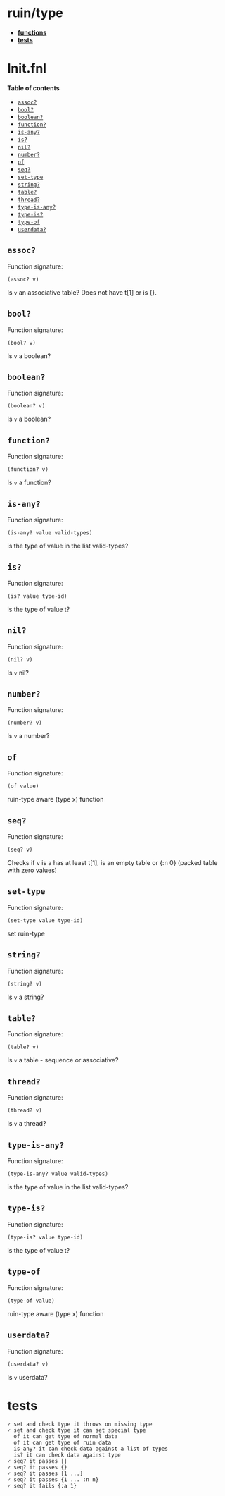 # ruin/type

- **[functions](#initfnl)**
- **[tests](#tests)**
# Init.fnl

**Table of contents**

- [`assoc?`](#assoc)
- [`bool?`](#bool)
- [`boolean?`](#boolean)
- [`function?`](#function)
- [`is-any?`](#is-any)
- [`is?`](#is)
- [`nil?`](#nil)
- [`number?`](#number)
- [`of`](#of)
- [`seq?`](#seq)
- [`set-type`](#set-type)
- [`string?`](#string)
- [`table?`](#table)
- [`thread?`](#thread)
- [`type-is-any?`](#type-is-any)
- [`type-is?`](#type-is)
- [`type-of`](#type-of)
- [`userdata?`](#userdata)

## `assoc?`
Function signature:

```
(assoc? v)
```

Is `v` an associative table? Does not have t[1] or is {}.

## `bool?`
Function signature:

```
(bool? v)
```

Is `v` a boolean?

## `boolean?`
Function signature:

```
(boolean? v)
```

Is `v` a boolean?

## `function?`
Function signature:

```
(function? v)
```

Is `v` a function?

## `is-any?`
Function signature:

```
(is-any? value valid-types)
```

is the type of value in the list valid-types?

## `is?`
Function signature:

```
(is? value type-id)
```

is the type of value t?

## `nil?`
Function signature:

```
(nil? v)
```

Is `v` nil?

## `number?`
Function signature:

```
(number? v)
```

Is `v` a number?

## `of`
Function signature:

```
(of value)
```

ruin-type aware (type x) function

## `seq?`
Function signature:

```
(seq? v)
```

Checks if v is a has at least t[1], is an empty table or {:n 0} (packed table with zero values)

## `set-type`
Function signature:

```
(set-type value type-id)
```

set ruin-type

## `string?`
Function signature:

```
(string? v)
```

Is `v` a string?

## `table?`
Function signature:

```
(table? v)
```

Is `v` a table - sequence or associative?

## `thread?`
Function signature:

```
(thread? v)
```

Is `v` a thread?

## `type-is-any?`
Function signature:

```
(type-is-any? value valid-types)
```

is the type of value in the list valid-types?

## `type-is?`
Function signature:

```
(type-is? value type-id)
```

is the type of value t?

## `type-of`
Function signature:

```
(type-of value)
```

ruin-type aware (type x) function

## `userdata?`
Function signature:

```
(userdata? v)
```

Is `v` userdata?


<!-- Generated with Fenneldoc v1.0.0
     https://gitlab.com/andreyorst/fenneldoc -->

# tests
```
✓ set and check type it throws on missing type
✓ set and check type it can set special type
  of it can get type of normal data
  of it can get type of ruin data
  is-any? it can check data against a list of types
  is? it can check data against type
✓ seq? it passes []
✓ seq? it passes {}
✓ seq? it passes [1 ...]
✓ seq? it passes {1 ... :n n}
✓ seq? it fails {:a 1}
```
